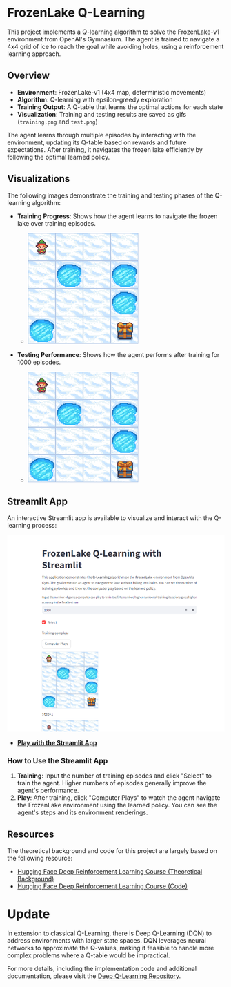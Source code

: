# FrozenLake Q-Learning

This project implements a Q-learning algorithm to solve the FrozenLake-v1 environment from OpenAI's Gymnasium. The agent is trained to navigate a 4x4 grid of ice to reach the goal while avoiding holes, using a reinforcement learning approach.

## Overview

- **Environment**: FrozenLake-v1 (4x4 map, deterministic movements)
- **Algorithm**: Q-learning with epsilon-greedy exploration
- **Training Output**: A Q-table that learns the optimal actions for each state
- **Visualization**: Training and testing results are saved as gifs (`training.png` and `test.png`)

The agent learns through multiple episodes by interacting with the environment, updating its Q-table based on rewards and future expectations. After training, it navigates the frozen lake efficiently by following the optimal learned policy.

## Visualizations

The following images demonstrate the training and testing phases of the Q-learning algorithm:

- **Training Progress**: Shows how the agent learns to navigate the frozen lake over training episodes.
  - ![Training](training.png)

- **Testing Performance**: Shows how the agent performs after training for 1000 episodes.
  - ![Testing](test.png)

## Streamlit App

An interactive Streamlit app is available to visualize and interact with the Q-learning process:

![Streamlit demo](streamlit_demo.png)

- **[Play with the Streamlit App](https://sameerrawat07-q-learning.hf.space)**

### How to Use the Streamlit App

1. **Training**: Input the number of training episodes and click "Select" to train the agent. Higher numbers of episodes generally improve the agent's performance.
2. **Play**: After training, click "Computer Plays" to watch the agent navigate the FrozenLake environment using the learned policy. You can see the agent's steps and its environment renderings.

## Resources
The theoretical background and code for this project are largely based on the following resource:
- [Hugging Face Deep Reinforcement Learning Course (Theoretical Background)](https://huggingface.co/learn/deep-rl-course/unit2/q-learning)
- [Hugging Face Deep Reinforcement Learning Course (Code)](https://huggingface.co/learn/deep-rl-course/unit2/hands-on)

# Update

In extension to classical Q-Learning, there is Deep Q-Learning (DQN) to address environments with larger state spaces. DQN leverages neural networks to approximate the Q-values, making it feasible to handle more complex problems where a Q-table would be impractical.

For more details, including the implementation code and additional documentation, please visit the [Deep Q-Learning Repository](https://github.com/SameerR007/deep-q-learning).